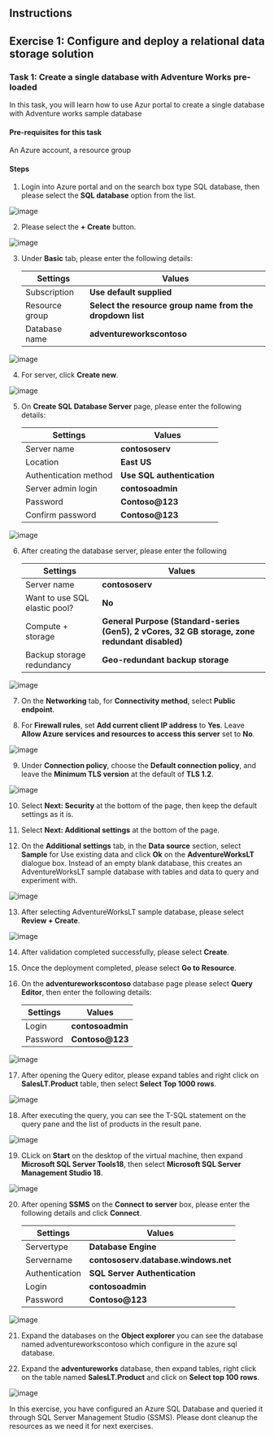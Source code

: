 ## Instructions

## Exercise 1: Configure and deploy a relational data storage solution 

### Task 1: Create a single database with Adventure Works pre-loaded

In this task, you will learn how to use Azur portal to create a single database with Adventure works sample database

#### Pre-requisites for this task

An Azure account, a resource group

#### Steps

1. Login into Azure portal and on the search box type SQL database, then please select the **SQL database** option from the list.

![image](../media/db1.png)

2. Please select the **+ Create** button.

![image](../media/db2.png)

3. Under **Basic** tab, please enter the following details:

    | Settings | Values |
    |  -- | -- |
    | Subscription | **Use default supplied** |
    | Resource group | **Select the resource group name from the dropdown list** |
    | Database name | **adventureworkscontoso** |
   
![image](../media/db3.png) 

4. For server, click **Create new**.

![image](../media/db4.png) 

5. On **Create SQL Database Server** page, please enter the following details:

    | Settings | Values |
    |  -- | -- |      
    | Server name | **contososerv** |
    | Location | **East US** |
    | Authentication method | **Use SQL authentication** |
    | Server admin login | **contosoadmin** 
    | Password |  **Contoso@123** 
    | Confirm password | **Contoso@123** |    
    
![image](../media/db5.png)     

6. After creating the database server, please enter the following 

    | Settings | Values |
    |  -- | -- |      
    | Server name | **contososerv** |
    | Want to use SQL elastic pool? | **No** |    |
    | Compute + storage | **General Purpose (Standard-series (Gen5), 2 vCores, 32 GB storage, zone redundant disabled)** |
    | Backup storage redundancy |  **Geo-redundant backup storage** |
    
![image](../media/db6a.png) 

7. On the **Networking** tab, for **Connectivity method**, select **Public endpoint**.

8. For **Firewall rules**, set **Add current client IP address** to **Yes**. Leave **Allow Azure services and resources to access this server** set to **No**. 

![image](../media/db7.png) 

9. Under **Connection policy**, choose the **Default connection policy**, and leave the **Minimum TLS version** at the default of **TLS 1.2**.

![image](../media/db8.png) 

10. Select **Next: Security** at the bottom of the page, then keep the default settings as it is.

11. Select **Next: Additional settings** at the bottom of the page.

12. On the **Additional settings** tab, in the **Data source** section, select **Sample** for Use existing data and click **Ok** on the **AdventureWorksLT** dialogue box. Instead of an empty blank database, this creates an AdventureWorksLT sample database with tables and data to query and experiment with.

![image](../media/db9.png)

13. After selecting AdventureWorksLT sample database, please select **Review + Create**.

![image](../media/db10.png)

14. After validation completed successfully, please select **Create**.

15. Once the deployment completed, please select **Go to Resource**.

16. On the **adventureworkscontoso** database page please select **Query Editor**, then enter the following details:

    | Settings | Values |
    |  -- | -- |      
    | Login | **contosoadmin** |
    | Password | **Contoso@123** |
    
![image](../media/db11.png)  
 
 17. After opening the Query editor, please expand tables and right click on **SalesLT.Product** table, then select **Select Top 1000 rows**.

![image](../media/db12.png) 
 
 18. After executing the query, you can see the T-SQL statement on the query pane and the list of products in the result pane.

![image](../media/db13.png) 

19. CLick on **Start** on the desktop of the virtual machine, then expand **Microsoft SQL Server Tools18**, then select **Microsoft SQL Server Management Studio 18**.

![image](../media/db14.png)

20. After opening **SSMS** on the **Connect to server** box, please enter the following details and click **Connect**.

    | Settings | Values |
    |  -- | -- |      
    | Servertype | **Database Engine** |
    | Servername | **contososerv.database.windows.net** |
    | Authentication | **SQL Server Authentication** |
    | Login | **contosoadmin** |
    | Password | **Contoso@123** |

![image](../media/db15a.png)

21. Expand the databases on the **Object explorer** you can see the database named adventureworkscontoso which configure in the azure sql database.

22. Expand the **adventureworks** database, then expand tables, right click on the table named **SalesLT.Product** and click on **Select top 100 rows**.

![image](../media/db16.png)

In this exercise, you have configured an Azure SQL Database and queried it through SQL Server Management Studio (SSMS). Please dont cleanup the resources as we need it for next exercises.
